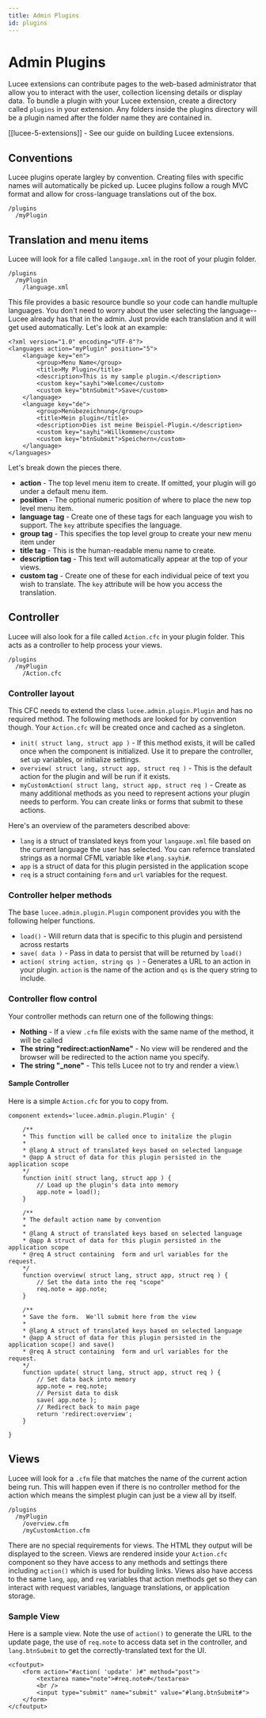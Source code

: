 ```yaml
---
title: Admin Plugins
id: plugins
---
```


# Admin Plugins

Lucee extensions can contribute pages to the web-based administrator that allow you to interact with the user, collection licensing details or display data.
To bundle a plugin with your Lucee extension, create a directory called `plugins` in your extension.  Any folders inside the plugins directory will be a plugin named after the folder name they are contained in.

[[lucee-5-extensions]] - See our guide on building Lucee extensions.

## Conventions

Lucee plugins operate largley by convention.  Creating files with specific names will automatically be picked up.  Lucee plugins
follow a rough MVC format and allow for cross-language translations out of the box.

```
/plugins
  /myPlugin
```

## Translation and menu items

Lucee will look for a file called `langauge.xml` in the root of your plugin folder.

```
/plugins
  /myPlugin
    /language.xml
```

This file provides a basic resource bundle so your code can handle multuple languages.  You don't need to worry about the user selecting the language-- Lucee already has that in the admin.
Just provide each translation and it will get used automatically. Let's look at an example:

```
<?xml version="1.0" encoding="UTF-8"?>
<languages action="myPlugin" position="5">
	<language key="en">
		<group>Menu Name</group>
		<title>My Plugin</title>
		<description>This is my sample plugin.</description>
		<custom key="sayhi">Welcome</custom>
		<custom key="btnSubmit">Save</custom>
	</language>
	<language key="de">
		<group>Menübezeichnung</group>
		<title>Mein plugin</title>
		<description>Dies ist meine Beispiel-Plugin.</description>
		<custom key="sayhi">Willkommen</custom>
		<custom key="btnSubmit">Speichern</custom>
	</language>
</languages>
```

Let's break down the pieces there.

* **action** - The top level menu item to create.  If omitted, your plugin will go under a default menu item.
* **position** - The optional numeric position of where to place the new top level menu item.
* **language tag** - Create one of these tags for each language you wish to support.  The `key` attribute specifies the language.
 * **group tag** - This specifies the top level group to create your new menu item under
 * **title tag** - This is the human-readable menu name to create.
 * **description tag** - This text will automatically appear at the top of your views. 
 * **custom tag** - Create one of these for each individual peice of text you wish to translate.  The `key` attribute will be how you access the translation.

## Controller

Lucee will also look for a file called `Action.cfc` in your plugin folder.  This acts as a controller to help process your views.

```
/plugins
  /myPlugin
    /Action.cfc
```

### Controller layout

This CFC needs to extend the class `lucee.admin.plugin.Plugin` and has no required method.  The following methods are looked for by convention though.  Your `Action.cfc` will be created once and cached as a singleton. 

* `init( struct lang, struct app )` - If this method exists, it will be called once when the component is initialized.  Use it to prepare the controller, set up variables, or initialize settings.  
* `overview( struct lang, struct app, struct req )` - This is the default action for the plugin and will be run if it exists.  
* `myCustomAction( struct lang, struct app, struct req )` - Create as many additional methods as you need to represent actions your plugin needs to perform.  You can create links or forms that submit to these actions.

Here's an overview of the parameters described above:

* `lang` is a struct of translated keys from your `langauge.xml` file based on the current language the user has selected.  You can refernce translated strings as a normal CFML variable like `#lang.sayhi#`.
* `app` is a struct of data for this plugin persisted in the application scope
* `req` is a struct containing `form` and `url` variables for the request.

### Controller helper methods

The base `lucee.admin.plugin.Plugin` component provides you with the following helper functions.

* `load()` - Will return data that is specific to this plugin and persistend across restarts
* `save( data )` - Pass in data to persist that will be returned by `load()`
* `action( string action, string qs )` - Generates a URL to an action in your plugin.  `action` is the name of the action and `qs` is the query string to include.

### Controller flow control

Your controller methods can return one of the following things:

* **Nothing** - If a view `.cfm` file exists with the same name of the method, it will be called
* **The string "redirect:actionName"** - No view will be rendered and the browser will be redirected to the action name you specify.
* **The string "_none"** - This tells Lucee not to try and render a view.\

#### Sample Controller

Here is a simple `Action.cfc` for you to copy from.

```
component extends='lucee.admin.plugin.Plugin' {
	
	/**
	* This function will be called once to initalize the plugin
	* 
	* @lang A struct of translated keys based on selected language
	* @app A struct of data for this plugin persisted in the application scope
	*/
	function init( struct lang, struct app ) {
		// Load up the plugin's data into memory
		app.note = load();
	}

	/**
	* The default action name by convention
	* 
	* @lang A struct of translated keys based on selected language
	* @app A struct of data for this plugin persisted in the application scope
	* @req A struct containing  form and url variables for the request.
	*/
	function overview( struct lang, struct app, struct req ) {
		// Set the data into the req "scope"
		req.note = app.note;
	}

	/**
	* Save the form.  We'll submit here from the view
	* 
	* @lang A struct of translated keys based on selected language
	* @app A struct of data for this plugin persisted in the application scope() and save()
	* @req A struct containing  form and url variables for the request.
	*/
	function update( struct lang, struct app, struct req ) {
		// Set data back into memory
		app.note = req.note;
		// Persist data to disk
		save( app.note );
		// Redirect back to main page
		return 'redirect:overview';
	}
	 
}
```

## Views

Lucee will look for a `.cfm` file that matches the name of the current action being run.  This will happen even if there is no controller method for the action which means the simplest plugin can just be a view all by itself.

```
/plugins
  /myPlugin
    /overview.cfm
    /myCustomAction.cfm
```

There are no special requirements for views.  The HTML they output will be displayed to the screen.  Views are rendered inside your `Action.cfc` component so they have access to any methods and settings there including `action()` which is used for building links.  Views also have access to the same `lang`, `app`, and `req` variables that action methods get so they can interact with request variables, language translations, or application storage.

### Sample View

Here is a sample view.  Note the use of `action()` to generate the URL to the update page, the use of `req.note` to access data set in the controller, and `lang.btnSubmit` to get the correctly-translated text for the UI.

```
<cfoutput>
	<form action="#action( 'update' )#" method="post">
		<textarea name="note">#req.note#</textarea>
		<br />
		<input type="submit" name="submit" value="#lang.btnSubmit#">
	</form>	
</cfoutput>
```

